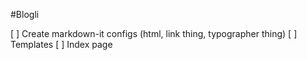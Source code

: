 #Blogli

[  ] Create markdown-it configs (html, link thing, typographer thing)
[  ] Templates
[  ] Index page
